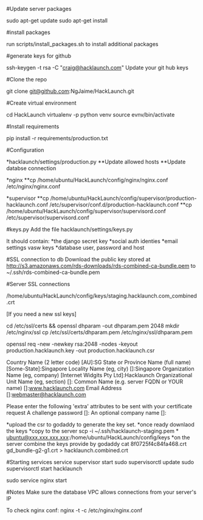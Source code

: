 
#Update server packages

sudo apt-get update
sudo apt-get install

#install packages

run scripts/install_packages.sh to install additional packages

#generate keys for github

ssh-keygen -t rsa -C "craig@hacklaunch.com"
Update your git hub keys


#Clone the repo

git clone git@github.com:NgJaime/HackLaunch.git


#Create virtual environment

cd HackLaunch
virtualenv -p python venv
source evnv/bin/activate


#Install requirements

pip install -r requirements/production.txt


#Configuration

*hacklaunch/settings/production.py
	**Update allowed hosts
	**Update databse connection

*nginx
	**cp /home/ubuntu/HackLaunch/config/nginx/nginx.conf /etc/nginx/nginx.conf

*supervisor
	**cp /home/ubuntu/HackLaunch/config/supervisor/production-hacklaunch.conf /etc/supervisor/conf.d/production-hacklaunch.conf
	**cp /home/ubuntu/HackLaunch/config/supervisor/supervisord.conf /etc/supervisor/supervisord.conf



#keys.py
Add the file hacklaunch/settings/keys.py

It should contain:
*the django secret key
*social auth identies
*email settings
vasw keys
*database user, password and host


#SSL connection to db
Download the public key stored at http://s3.amazonaws.com/rds-downloads/rds-combined-ca-bundle.pem to ~/.ssh/rds-combined-ca-bundle.pem


#Server SSL connections

/home/ubuntu/HackLaunch/config/keys/staging.hacklaunch.com_combined.crt

[If you need a new ssl keys]

cd /etc/ssl/certs && openssl dhparam -out dhparam.pem 2048
mkdir /etc/nginx/ssl
cp /etc/ssl/certs/dhparam.pem /etc/nginx/ssl/dhparam.pem

openssl req -new -newkey rsa:2048 -nodes -keyout production.hacklaunch.key -out production.hacklaunch.csr

Country Name (2 letter code) [AU]:SG
State or Province Name (full name) [Some-State]:Singapore
Locality Name (eg, city) []:Singapore
Organization Name (eg, company) [Internet Widgits Pty Ltd]:Hacklaunch
Organizational Unit Name (eg, section) []:
Common Name (e.g. server FQDN or YOUR name) []:www.hacklaunch.com
Email Address []:webmaster@hacklaunch.com

Please enter the following 'extra' attributes
to be sent with your certificate request
A challenge password []:
An optional company name []:

*upload the csr to godaddy to generate the key set. 
*once ready downlaod the keys
*copy to the server scp -i ~/.ssh/hacklaunch-staging.pem * ubuntu@xxx.xxx.xxx.xxx:/home/ubuntu/HackLaunch/config/keys
*on the server combine the keys provide by godaddy
	cat 8f0725f4c84fa468.crt gd_bundle-g2-g1.crt > hacklaunch.combined.crt


#Starting services
service supervisor start
sudo supervisorctl update
sudo supervisorctl start hacklaunch

sudo service nginx start


#Notes
Make sure the database VPC allows connections from your server's IP

To check nginx conf: nginx -t -c /etc/nginx/nginx.conf
